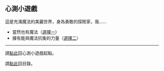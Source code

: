 ## 心測小遊戲

這是充滿魔法的美麗世界，身為勇敢的探險家，我……

- 當然也有魔法（[選擇一](https://badbadweather.github.io/wow/quest-1.html)）
- 擁有能與魔法抗衡的力量（[選擇二](https://badbadweather.github.io/wow/quest-2.html)）

--- 

請[點此](https://badbadweather.github.io/wow/quest-start.html)回心測小遊戲起點。

請[點此](https://badbadweather.github.io/wow/)回目錄。
